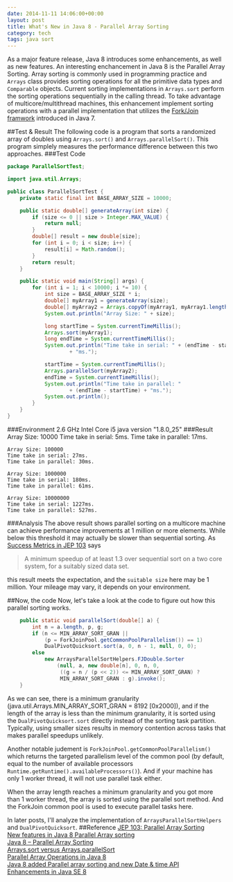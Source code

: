 ```yaml
---
date: 2014-11-11 14:06:00+00:00
layout: post
title: What's New in Java 8 - Parallel Array Sorting
category: tech
tags: java sort
---
```

As a major feature release, Java 8 introduces some enhancements, as well as new features. An interesting enchancement in Java 8 is the Parallel Array Sorting. Array sorting is commonly used in programming practice and `Arrays` class provides sorting operations for all the primitive data types and `Comparable` objects. Current sorting implementations in `Arrays.sort` perform the sorting operations sequentially in the calling thread. To take advantage of multicore/multithread machines, this enhancement implement sorting operations with a parallel implementation that utilizes the [Fork/Join framwork](https://docs.oracle.com/javase/tutorial/essential/concurrency/forkjoin.html) introduced in Java 7.

##Test & Result
The following code is a program that sorts a randomized array of doubles using `Arrays.sort()` and `Arrays.parallelSort()`. This program simplely measures the performance difference between this two approaches.
###Test Code
```java
package ParallelSortTest;

import java.util.Arrays;

public class ParallelSortTest {
	private static final int BASE_ARRAY_SIZE = 10000;

	public static double[] generateArray(int size) {
		if (size <= 0 || size > Integer.MAX_VALUE) {
			return null;
		}
		double[] result = new double[size];
		for (int i = 0; i < size; i++) {
			result[i] = Math.random();
		}
		return result;
	}

	public static void main(String[] args) {
		for (int i = 1; i < 10000; i *= 10) {
			int size = BASE_ARRAY_SIZE * i;
			double[] myArray1 = generateArray(size);
			double[] myArray2 = Arrays.copyOf(myArray1, myArray1.length);
			System.out.println("Array Size: " + size);

			long startTime = System.currentTimeMillis();
			Arrays.sort(myArray1);
			long endTime = System.currentTimeMillis();
			System.out.println("Time take in serial: " + (endTime - startTime)
					+ "ms.");

			startTime = System.currentTimeMillis();
			Arrays.parallelSort(myArray2);
			endTime = System.currentTimeMillis();
			System.out.println("Time take in parallel: "
					+ (endTime - startTime) + "ms.");
			System.out.println();
		}
	}
}

```
###Environment
	2.6 GHz Intel Core i5
	java version "1.8.0_25"
###Result
	Array Size: 10000
	Time take in serial: 5ms.
	Time take in parallel: 17ms.

	Array Size: 100000
	Time take in serial: 27ms.
	Time take in parallel: 30ms.

	Array Size: 1000000
	Time take in serial: 180ms.
	Time take in parallel: 61ms.

	Array Size: 10000000
	Time take in serial: 1227ms.
	Time take in parallel: 527ms.

###Analysis
The above result shows parallel sorting on a multicore machine can achieve performance improvements at 1 million  or more elements. While below this threshold it may actually be slower than sequential sorting. As [Success Metrics in JEP 103](http://openjdk.java.net/jeps/103)
says 
>A minimum speedup of at least 1.3 over sequential sort on a two core system, for a suitably sized data set.

this result meets the expectation, and the `suitable size` here may be 1 million. Your mileage may vary, it depends on your environment.

##Now, the code
Now, let's take a look at the code to figure out how this parallel sorting works.

```java
    public static void parallelSort(double[] a) {
        int n = a.length, p, g;
        if (n <= MIN_ARRAY_SORT_GRAN ||
            (p = ForkJoinPool.getCommonPoolParallelism()) == 1)
            DualPivotQuicksort.sort(a, 0, n - 1, null, 0, 0);
        else
            new ArraysParallelSortHelpers.FJDouble.Sorter
                (null, a, new double[n], 0, n, 0,
                 ((g = n / (p << 2)) <= MIN_ARRAY_SORT_GRAN) ?
                 MIN_ARRAY_SORT_GRAN : g).invoke();
    }
```
As we can see, there is a minimum granularity (java.util.Arrays.MIN_ARRAY_SORT_GRAN = 8192 [0x2000]), and if the length of the array is less than the minimum granularity, it is sorted using the `DualPivotQuicksort.sort` directly instead of  the sorting task partition. Typically, using smaller sizes results in memory contention across tasks that makes parallel speedups unlikely.

Another notable judement is `ForkJoinPool.getCommonPoolParallelism()` which returns the targeted parallelism level of the common pool (by default, equal to the number of available processors `Runtime.getRuntime().availableProcessors()`). And if your machine has only 1 worker thread, it will not use parallel task either.

When the array length reaches a minimum granularity and you got more than 1 worker thread, the array is sorted using the parallel sort method. And the ForkJoin common pool is used to execute parallel tasks here.

In later posts, I'll analyze the implementation of `ArraysParallelSortHelpers` and `DualPivotQuicksort`.
##Reference
[JEP 103: Parallel Array Sorting](http://openjdk.java.net/jeps/103)  
[New features in Java 8 Parallel Array sorting](http://www.software-architect.net/articles/new-features-in-java-8/parallel-array-sorting.html)  
[Java 8 – Parallel Array Sorting](http://vaskoz.wordpress.com/2013/07/21/java-8-parallel-array-sorting/)  
[Arrays.sort versus Arrays.parallelSort](http://blog.sanaulla.info/2013/04/08/arrays-sort-versus-arrays-parallelsort/)  
[Parallel Array Operations in Java 8](http://www.drdobbs.com/jvm/parallel-array-operations-in-java-8/240166287)  
[Java 8 added Parallel array sorting and new Date & time API](http://java.dzone.com/articles/java-8-added-parallel-array)  
[Enhancements in Java SE 8](https://docs.oracle.com/javase/8/docs/technotes/guides/lang/enhancements.html#jdk8)